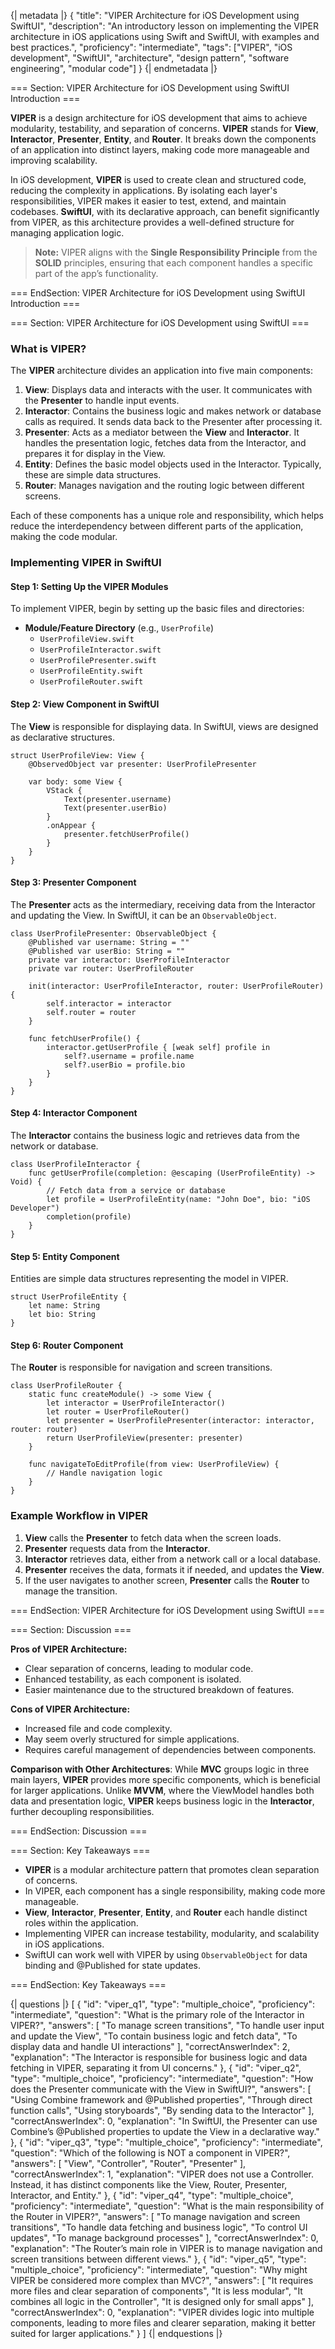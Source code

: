 {| metadata |}
{
    "title": "VIPER Architecture for iOS Development using SwiftUI",
    "description": "An introductory lesson on implementing the VIPER architecture in iOS applications using Swift and SwiftUI, with examples and best practices.",
    "proficiency": "intermediate",
    "tags": ["VIPER", "iOS development", "SwiftUI", "architecture", "design pattern", "software engineering", "modular code"]
}
{| endmetadata |}

=== Section: VIPER Architecture for iOS Development using SwiftUI Introduction ===

**VIPER** is a design architecture for iOS development that aims to achieve modularity, testability, and separation of concerns. **VIPER** stands for **View**, **Interactor**, **Presenter**, **Entity**, and **Router**. It breaks down the components of an application into distinct layers, making code more manageable and improving scalability.

In iOS development, **VIPER** is used to create clean and structured code, reducing the complexity in applications. By isolating each layer's responsibilities, VIPER makes it easier to test, extend, and maintain codebases. **SwiftUI**, with its declarative approach, can benefit significantly from VIPER, as this architecture provides a well-defined structure for managing application logic.

> **Note:** VIPER aligns with the **Single Responsibility Principle** from the **SOLID** principles, ensuring that each component handles a specific part of the app’s functionality.

=== EndSection: VIPER Architecture for iOS Development using SwiftUI Introduction ===

=== Section: VIPER Architecture for iOS Development using SwiftUI ===

### What is VIPER?

The **VIPER** architecture divides an application into five main components:

1. **View**: Displays data and interacts with the user. It communicates with the **Presenter** to handle input events.
2. **Interactor**: Contains the business logic and makes network or database calls as required. It sends data back to the Presenter after processing it.
3. **Presenter**: Acts as a mediator between the **View** and **Interactor**. It handles the presentation logic, fetches data from the Interactor, and prepares it for display in the View.
4. **Entity**: Defines the basic model objects used in the Interactor. Typically, these are simple data structures.
5. **Router**: Manages navigation and the routing logic between different screens.

Each of these components has a unique role and responsibility, which helps reduce the interdependency between different parts of the application, making the code modular.

### Implementing VIPER in SwiftUI

#### Step 1: Setting Up the VIPER Modules

To implement VIPER, begin by setting up the basic files and directories:
   - **Module/Feature Directory** (e.g., `UserProfile`)
       - `UserProfileView.swift`
       - `UserProfileInteractor.swift`
       - `UserProfilePresenter.swift`
       - `UserProfileEntity.swift`
       - `UserProfileRouter.swift`

#### Step 2: View Component in SwiftUI

The **View** is responsible for displaying data. In SwiftUI, views are designed as declarative structures.

    struct UserProfileView: View {
        @ObservedObject var presenter: UserProfilePresenter

        var body: some View {
            VStack {
                Text(presenter.username)
                Text(presenter.userBio)
            }
            .onAppear {
                presenter.fetchUserProfile()
            }
        }
    }

#### Step 3: Presenter Component

The **Presenter** acts as the intermediary, receiving data from the Interactor and updating the View. In SwiftUI, it can be an `ObservableObject`.

    class UserProfilePresenter: ObservableObject {
        @Published var username: String = ""
        @Published var userBio: String = ""
        private var interactor: UserProfileInteractor
        private var router: UserProfileRouter

        init(interactor: UserProfileInteractor, router: UserProfileRouter) {
            self.interactor = interactor
            self.router = router
        }

        func fetchUserProfile() {
            interactor.getUserProfile { [weak self] profile in
                self?.username = profile.name
                self?.userBio = profile.bio
            }
        }
    }

#### Step 4: Interactor Component

The **Interactor** contains the business logic and retrieves data from the network or database.

    class UserProfileInteractor {
        func getUserProfile(completion: @escaping (UserProfileEntity) -> Void) {
            // Fetch data from a service or database
            let profile = UserProfileEntity(name: "John Doe", bio: "iOS Developer")
            completion(profile)
        }
    }

#### Step 5: Entity Component

Entities are simple data structures representing the model in VIPER.

    struct UserProfileEntity {
        let name: String
        let bio: String
    }

#### Step 6: Router Component

The **Router** is responsible for navigation and screen transitions.

    class UserProfileRouter {
        static func createModule() -> some View {
            let interactor = UserProfileInteractor()
            let router = UserProfileRouter()
            let presenter = UserProfilePresenter(interactor: interactor, router: router)
            return UserProfileView(presenter: presenter)
        }

        func navigateToEditProfile(from view: UserProfileView) {
            // Handle navigation logic
        }
    }

### Example Workflow in VIPER

1. **View** calls the **Presenter** to fetch data when the screen loads.
2. **Presenter** requests data from the **Interactor**.
3. **Interactor** retrieves data, either from a network call or a local database.
4. **Presenter** receives the data, formats it if needed, and updates the **View**.
5. If the user navigates to another screen, **Presenter** calls the **Router** to manage the transition.

=== EndSection: VIPER Architecture for iOS Development using SwiftUI ===

=== Section: Discussion ===

**Pros of VIPER Architecture:**
- Clear separation of concerns, leading to modular code.
- Enhanced testability, as each component is isolated.
- Easier maintenance due to the structured breakdown of features.

**Cons of VIPER Architecture:**
- Increased file and code complexity.
- May seem overly structured for simple applications.
- Requires careful management of dependencies between components.

**Comparison with Other Architectures**:
While **MVC** groups logic in three main layers, **VIPER** provides more specific components, which is beneficial for larger applications. Unlike **MVVM**, where the ViewModel handles both data and presentation logic, **VIPER** keeps business logic in the **Interactor**, further decoupling responsibilities.

=== EndSection: Discussion ===

=== Section: Key Takeaways ===

- **VIPER** is a modular architecture pattern that promotes clean separation of concerns.
- In VIPER, each component has a single responsibility, making code more manageable.
- **View**, **Interactor**, **Presenter**, **Entity**, and **Router** each handle distinct roles within the application.
- Implementing VIPER can increase testability, modularity, and scalability in iOS applications.
- SwiftUI can work well with VIPER by using `ObservableObject` for data binding and @Published for state updates.

=== EndSection: Key Takeaways ===

{| questions |}
[
    {
        "id": "viper_q1",
        "type": "multiple_choice",
        "proficiency": "intermediate",
        "question": "What is the primary role of the Interactor in VIPER?",
        "answers": [
            "To manage screen transitions",
            "To handle user input and update the View",
            "To contain business logic and fetch data",
            "To display data and handle UI interactions"
        ],
        "correctAnswerIndex": 2,
        "explanation": "The Interactor is responsible for business logic and data fetching in VIPER, separating it from UI concerns."
    },
    {
        "id": "viper_q2",
        "type": "multiple_choice",
        "proficiency": "intermediate",
        "question": "How does the Presenter communicate with the View in SwiftUI?",
        "answers": [
            "Using Combine framework and @Published properties",
            "Through direct function calls",
            "Using storyboards",
            "By sending data to the Interactor"
        ],
        "correctAnswerIndex": 0,
        "explanation": "In SwiftUI, the Presenter can use Combine’s @Published properties to update the View in a declarative way."
    },
    {
        "id": "viper_q3",
        "type": "multiple_choice",
        "proficiency": "intermediate",
        "question": "Which of the following is NOT a component in VIPER?",
        "answers": [
            "View",
            "Controller",
            "Router",
            "Presenter"
        ],
        "correctAnswerIndex": 1,
        "explanation": "VIPER does not use a Controller. Instead, it has distinct components like the View, Router, Presenter, Interactor, and Entity."
    },
    {
        "id": "viper_q4",
        "type": "multiple_choice",
        "proficiency": "intermediate",
        "question": "What is the main responsibility of the Router in VIPER?",
        "answers": [
            "To manage navigation and screen transitions",
            "To handle data fetching and business logic",
            "To control UI updates",
            "To manage background processes"
        ],
        "correctAnswerIndex": 0,
        "explanation": "The Router’s main role in VIPER is to manage navigation and screen transitions between different views."
    },
    {
        "id": "viper_q5",
        "type": "multiple_choice",
        "proficiency": "intermediate",
        "question": "Why might VIPER be considered more complex than MVC?",
        "answers": [
            "It requires more files and clear separation of components",
            "It is less modular",
            "It combines all logic in the Controller",
            "It is designed only for small apps"
        ],
        "correctAnswerIndex": 0,
        "explanation": "VIPER divides logic into multiple components, leading to more files and clearer separation, making it better suited for larger applications."
    }
]
{| endquestions |}
